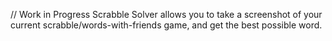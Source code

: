 // Work in Progress
Scrabble Solver allows you to take a screenshot of your current scrabble/words-with-friends game, and get the best possible word. 
